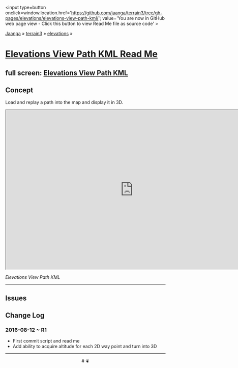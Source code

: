 <span style=display:none; >[You are now in GitHub source code view - click this link to view Read Me file as a web page]
( https://jaanga.github.io/terrain3/#elevations/elevations-view-path-kml/ "View file as a web page." ) </span>
<input type=button onclick=window.location.href='https://github.com/jaanga/terrain3/tree/gh-pages/elevations/elevations-view-path-kml/'; value='You are now in GitHub web page view - Click this button to view Read Me file as source code' >

[Jaanga]( http://jaanga.github.io ) &raquo; [terrain3]( https://jaanga.github.io/terrain3/ ) &raquo;
[elevations]( https://jaanga.github.io/terrain3/#elevations/ ) &raquo;


[Elevations View Path KML Read Me]( https://jaanga.github.io/terrain3/#elevations/elevations-view-path/ )
===


## full screen: [Elevations View Path KML]( https://jaanga.github.io/terrain3/elevations/elevations-view-path-kml/index.html )


## Concept

Load and replay a path into the map and display it in 3D.



<img src="" style=display:none; width=800 >

<iframe src="https://jaanga.github.io/terrain3/elevations/elevations-view-path-kml/index.html" width=800px height=500px onload=this.contentWindow.controls.enableZoom=false; ></iframe>

_Elevations View Path KML_

***

## Issues


## Change Log

### 2016-08-12 ~ R1

* First commit script and read me
* Add ability to acquire altitude for each 2D way point and turn into 3D



***

<center title='Jaanga ~ your 3D happy place' >
# <a href=javascript:window.scrollTo(0,0); style=text-decoration:none; > ❦ </a>
</center>
